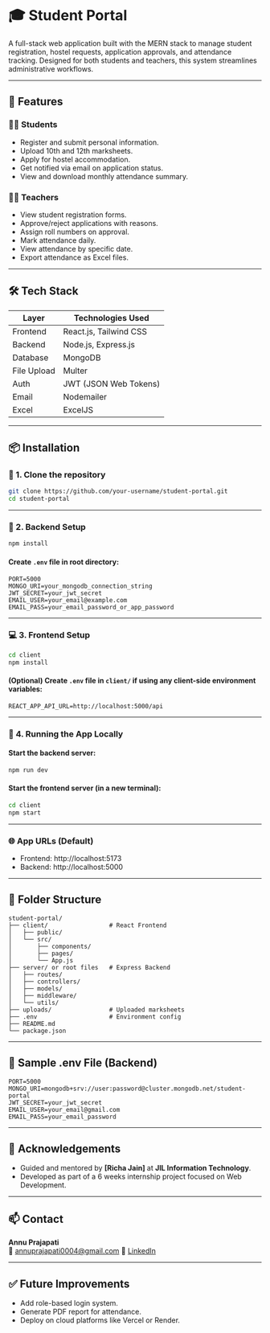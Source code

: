 
# 🎓 Student Portal

A full-stack web application built with the MERN stack to manage student registration, hostel requests, application approvals, and attendance tracking. Designed for both students and teachers, this system streamlines administrative workflows.

---

## 🚀 Features

### 👩‍🎓 Students
- Register and submit personal information.
- Upload 10th and 12th marksheets.
- Apply for hostel accommodation.
- Get notified via email on application status.
- View and download monthly attendance summary.

### 👨‍🏫 Teachers
- View student registration forms.
- Approve/reject applications with reasons.
- Assign roll numbers on approval.
- Mark attendance daily.
- View attendance by specific date.
- Export attendance as Excel files.

---

## 🛠️ Tech Stack

| Layer      | Technologies Used                  |
|------------|------------------------------------|
| Frontend   | React.js, Tailwind CSS             |
| Backend    | Node.js, Express.js                |
| Database   | MongoDB                            |
| File Upload| Multer                             |
| Auth       | JWT (JSON Web Tokens)              |
| Email      | Nodemailer                         |
| Excel      | ExcelJS                            |

---

## 📦 Installation

### 🔧 1. Clone the repository

```bash
git clone https://github.com/your-username/student-portal.git
cd student-portal
```

---

### 📁 2. Backend Setup

```bash
npm install
```

#### Create `.env` file in root directory:

```env
PORT=5000
MONGO_URI=your_mongodb_connection_string
JWT_SECRET=your_jwt_secret
EMAIL_USER=your_email@example.com
EMAIL_PASS=your_email_password_or_app_password
```

---

### 💻 3. Frontend Setup

```bash
cd client
npm install
```

#### (Optional) Create `.env` file in `client/` if using any client-side environment variables:

```env
REACT_APP_API_URL=http://localhost:5000/api
```

---

### 🚀 4. Running the App Locally

#### Start the backend server:

```bash
npm run dev
```

#### Start the frontend server (in a new terminal):

```bash
cd client
npm start
```

---

### 🌐 App URLs (Default)

- Frontend: http://localhost:5173
- Backend: http://localhost:5000

---

## 📁 Folder Structure

```
student-portal/
├── client/                 # React Frontend
│   ├── public/
│   └── src/
│       ├── components/
│       ├── pages/
│       └── App.js
├── server/ or root files   # Express Backend
│   ├── routes/
│   ├── controllers/
│   ├── models/
│   ├── middleware/
│   └── utils/
├── uploads/                # Uploaded marksheets
├── .env                    # Environment config
├── README.md
└── package.json
```

---

## 🧪 Sample .env File (Backend)

```env
PORT=5000
MONGO_URI=mongodb+srv://user:password@cluster.mongodb.net/student-portal
JWT_SECRET=your_jwt_secret
EMAIL_USER=your_email@gmail.com
EMAIL_PASS=your_email_password
```

---



## 🙌 Acknowledgements

- Guided and mentored by **[Richa Jain]** at **JIL Information Technology**.
- Developed as part of a 6 weeks internship project focused on Web Development.

---

## 📫 Contact

**Annu Prajapati**  
📧 annuprajapati0004@gmail.com 
🔗 [LinkedIn](https://linkedin.com/in/annu-prajapati)

---

## ✅ Future Improvements

- Add role-based login system.
- Generate PDF report for attendance.
- Deploy on cloud platforms like Vercel or Render.
